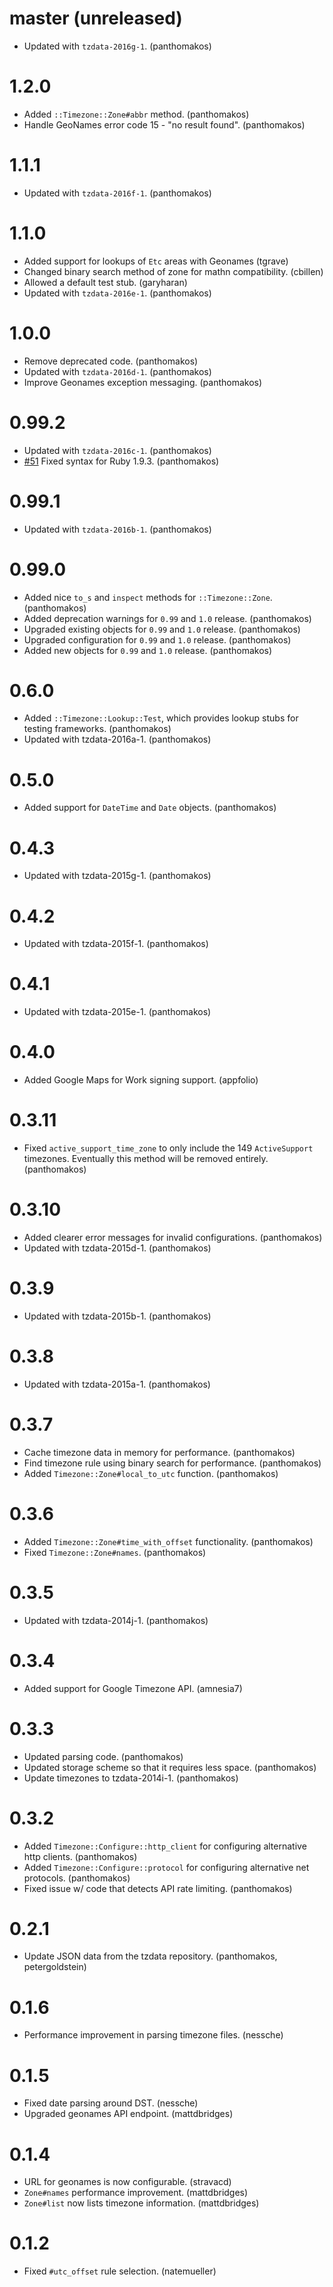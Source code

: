 # master (unreleased)

* Updated with `tzdata-2016g-1`. (panthomakos)

# 1.2.0

* Added `::Timezone::Zone#abbr` method. (panthomakos)
* Handle GeoNames error code 15 - "no result found". (panthomakos)

# 1.1.1

* Updated with `tzdata-2016f-1`. (panthomakos)

# 1.1.0

* Added support for lookups of `Etc` areas with Geonames (tgrave)
* Changed binary search method of zone for mathn compatibility. (cbillen)
* Allowed a default test stub. (garyharan)
* Updated with `tzdata-2016e-1`. (panthomakos)

# 1.0.0

* Remove deprecated code. (panthomakos)
* Updated with `tzdata-2016d-1`. (panthomakos)
* Improve Geonames exception messaging. (panthomakos)

# 0.99.2

* Updated with `tzdata-2016c-1`. (panthomakos)
* [#51](https://github.com/panthomakos/timezone/issues/51) Fixed syntax for Ruby 1.9.3. (panthomakos)

# 0.99.1

* Updated with `tzdata-2016b-1`. (panthomakos)

# 0.99.0

* Added nice `to_s` and `inspect` methods for `::Timezone::Zone`. (panthomakos)
* Added deprecation warnings for `0.99` and `1.0` release. (panthomakos)
* Upgraded existing objects for `0.99` and `1.0` release. (panthomakos)
* Upgraded configuration for `0.99` and `1.0` release. (panthomakos)
* Added new objects for `0.99` and `1.0` release. (panthomakos)

# 0.6.0

* Added `::Timezone::Lookup::Test`, which provides lookup stubs for testing frameworks. (panthomakos)
* Updated with tzdata-2016a-1. (panthomakos)

# 0.5.0

* Added support for `DateTime` and `Date` objects. (panthomakos)

# 0.4.3

* Updated with tzdata-2015g-1. (panthomakos)

# 0.4.2

* Updated with tzdata-2015f-1. (panthomakos)

# 0.4.1

* Updated with tzdata-2015e-1. (panthomakos)

# 0.4.0

* Added Google Maps for Work signing support. (appfolio)

# 0.3.11

* Fixed `active_support_time_zone` to only include the 149 `ActiveSupport`
  timezones. Eventually this method will be removed entirely. (panthomakos)

# 0.3.10

* Added clearer error messages for invalid configurations. (panthomakos)
* Updated with tzdata-2015d-1. (panthomakos)

# 0.3.9

* Updated with tzdata-2015b-1. (panthomakos)

# 0.3.8

* Updated with tzdata-2015a-1. (panthomakos)

# 0.3.7

* Cache timezone data in memory for performance. (panthomakos)
* Find timezone rule using binary search for performance. (panthomakos)
* Added `Timezone::Zone#local_to_utc` function. (panthomakos)

# 0.3.6

* Added `Timezone::Zone#time_with_offset` functionality. (panthomakos)
* Fixed `Timezone::Zone#names`. (panthomakos)

# 0.3.5

* Updated with tzdata-2014j-1. (panthomakos)

# 0.3.4

* Added support for Google Timezone API. (amnesia7)

# 0.3.3

* Updated parsing code. (panthomakos)
* Updated storage scheme so that it requires less space. (panthomakos)
* Update timezones to tzdata-2014i-1. (panthomakos)

# 0.3.2

* Added `Timezone::Configure::http_client` for configuring alternative http
  clients. (panthomakos)
* Added `Timezone::Configure::protocol` for configuring alternative net
  protocols. (panthomakos)
* Fixed issue w/ code that detects API rate limiting. (panthomakos)

# 0.2.1

* Update JSON data from the tzdata repository. (panthomakos, petergoldstein)

# 0.1.6

* Performance improvement in parsing timezone files. (nessche)

# 0.1.5

* Fixed date parsing around DST. (nessche)
* Upgraded geonames API endpoint. (mattdbridges)

# 0.1.4

* URL for geonames is now configurable. (stravacd)
* `Zone#names` performance improvement. (mattdbridges)
* `Zone#list` now lists timezone information. (mattdbridges)

# 0.1.2

* Fixed `#utc_offset` rule selection. (natemueller)
